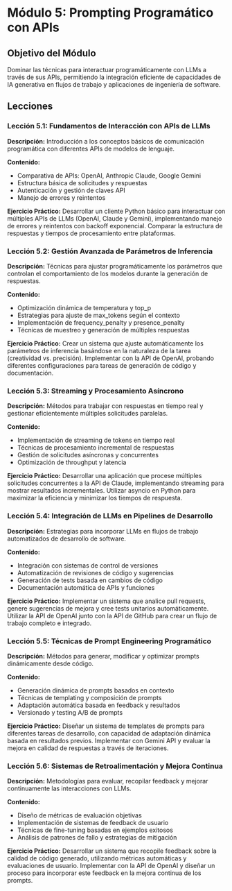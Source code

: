 # Módulo 5: Prompting Programático con APIs

## Objetivo del Módulo
Dominar las técnicas para interactuar programáticamente con LLMs a través de sus APIs, permitiendo la integración eficiente de capacidades de IA generativa en flujos de trabajo y aplicaciones de ingeniería de software.

## Lecciones

### Lección 5.1: Fundamentos de Interacción con APIs de LLMs
**Descripción:** Introducción a los conceptos básicos de comunicación programática con diferentes APIs de modelos de lenguaje.

**Contenido:**
- Comparativa de APIs: OpenAI, Anthropic Claude, Google Gemini
- Estructura básica de solicitudes y respuestas
- Autenticación y gestión de claves API
- Manejo de errores y reintentos

**Ejercicio Práctico:** 
Desarrollar un cliente Python básico para interactuar con múltiples APIs de LLMs (OpenAI, Claude y Gemini), implementando manejo de errores y reintentos con backoff exponencial. Comparar la estructura de respuestas y tiempos de procesamiento entre plataformas.

### Lección 5.2: Gestión Avanzada de Parámetros de Inferencia
**Descripción:** Técnicas para ajustar programáticamente los parámetros que controlan el comportamiento de los modelos durante la generación de respuestas.

**Contenido:**
- Optimización dinámica de temperatura y top_p
- Estrategias para ajuste de max_tokens según el contexto
- Implementación de frequency_penalty y presence_penalty
- Técnicas de muestreo y generación de múltiples respuestas

**Ejercicio Práctico:** 
Crear un sistema que ajuste automáticamente los parámetros de inferencia basándose en la naturaleza de la tarea (creatividad vs. precisión). Implementar con la API de OpenAI, probando diferentes configuraciones para tareas de generación de código y documentación.

### Lección 5.3: Streaming y Procesamiento Asíncrono
**Descripción:** Métodos para trabajar con respuestas en tiempo real y gestionar eficientemente múltiples solicitudes paralelas.

**Contenido:**
- Implementación de streaming de tokens en tiempo real
- Técnicas de procesamiento incremental de respuestas
- Gestión de solicitudes asíncronas y concurrentes
- Optimización de throughput y latencia

**Ejercicio Práctico:** 
Desarrollar una aplicación que procese múltiples solicitudes concurrentes a la API de Claude, implementando streaming para mostrar resultados incrementales. Utilizar asyncio en Python para maximizar la eficiencia y minimizar los tiempos de respuesta.

### Lección 5.4: Integración de LLMs en Pipelines de Desarrollo
**Descripción:** Estrategias para incorporar LLMs en flujos de trabajo automatizados de desarrollo de software.

**Contenido:**
- Integración con sistemas de control de versiones
- Automatización de revisiones de código y sugerencias
- Generación de tests basada en cambios de código
- Documentación automática de APIs y funciones

**Ejercicio Práctico:** 
Implementar un sistema que analice pull requests, genere sugerencias de mejora y cree tests unitarios automáticamente. Utilizar la API de OpenAI junto con la API de GitHub para crear un flujo de trabajo completo e integrado.

### Lección 5.5: Técnicas de Prompt Engineering Programático
**Descripción:** Métodos para generar, modificar y optimizar prompts dinámicamente desde código.

**Contenido:**
- Generación dinámica de prompts basados en contexto
- Técnicas de templating y composición de prompts
- Adaptación automática basada en feedback y resultados
- Versionado y testing A/B de prompts

**Ejercicio Práctico:** 
Diseñar un sistema de templates de prompts para diferentes tareas de desarrollo, con capacidad de adaptación dinámica basada en resultados previos. Implementar con Gemini API y evaluar la mejora en calidad de respuestas a través de iteraciones.

### Lección 5.6: Sistemas de Retroalimentación y Mejora Continua
**Descripción:** Metodologías para evaluar, recopilar feedback y mejorar continuamente las interacciones con LLMs.

**Contenido:**
- Diseño de métricas de evaluación objetivas
- Implementación de sistemas de feedback de usuario
- Técnicas de fine-tuning basadas en ejemplos exitosos
- Análisis de patrones de fallo y estrategias de mitigación

**Ejercicio Práctico:** 
Desarrollar un sistema que recopile feedback sobre la calidad de código generado, utilizando métricas automáticas y evaluaciones de usuario. Implementar con la API de OpenAI y diseñar un proceso para incorporar este feedback en la mejora continua de los prompts.
